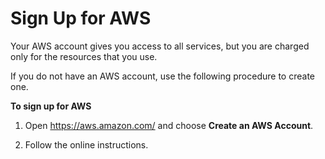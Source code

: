 # Sign Up for AWS<a name="console_signup"></a>

Your AWS account gives you access to all services, but you are charged only for the resources that you use\.

If you do not have an AWS account, use the following procedure to create one\.

**To sign up for AWS**

1. Open [https://aws\.amazon\.com/](https://aws.amazon.com/) and choose **Create an AWS Account**\.

1. Follow the online instructions\.